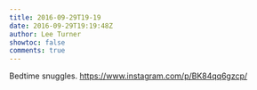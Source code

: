 ```yaml
---
title: 2016-09-29T19-19
date: 2016-09-29T19:19:48Z
author: Lee Turner
showtoc: false
comments: true
---
```


Bedtime snuggles. https://www.instagram.com/p/BK84qq6gzcp/

